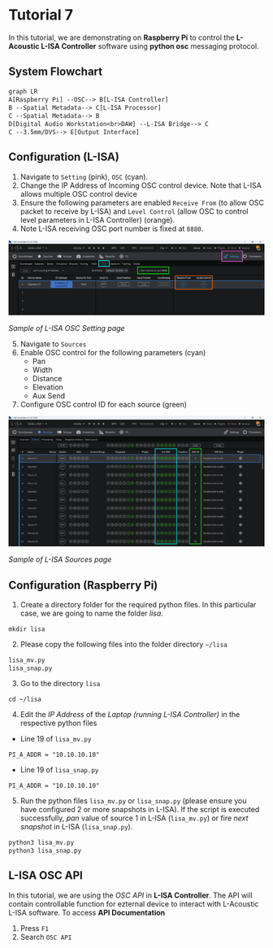 # Tutorial 7
In this tutorial, we are demonstrating on **Raspberry Pi** to control the **L-Acoustic L-ISA Controller** software using **python osc** messaging protocol.


## System Flowchart
```mermaid
graph LR
A[Raspberry Pi] --OSC--> B[L-ISA Controller]
B --Spatial Metadata--> C[L-ISA Processor]
C --Spatial Metadata--> B
D[Digital Audio Workstation<br>DAW] --L-ISA Bridge--> C
C --3.5mm/DVS--> E[Output Interface]
```

## Configuration (L-ISA)

1. Navigate to `Setting` (pink), `OSC` (cyan).
2. Change the IP Address of Incoming OSC control device. Note that L-ISA allows multiple OSC control device
3. Ensure the following parameters are enabled `Receive From` (to allow OSC packet to receive by L-ISA) and `Level Control` (allow OSC to control level parameters in L-ISA Controller) (orange).
4. Note L-ISA receiving OSC port number is fixed at `8880`.

![alt text](diagram/L-ISA_setting_osc.png)

*Sample of L-ISA OSC Setting page*

5. Navigate to `Sources`
6. Enable OSC control for the following parameters (cyan)
    * Pan 
    * Width
    * Distance
    * Elevation 
    * Aux Send
7. Configure OSC control ID for each source (green)

![alt text](diagram/L-ISA_sources_OSC.png)

*Sample of L-ISA Sources page*

## Configuration (Raspberry Pi)

1. Create a directory folder for the required python files. In this particular case, we are going to name the folder *lisa*.

```
mkdir lisa
```

2. Please copy the following files into the folder directory `~/lisa`

```
lisa_mv.py
lisa_snap.py
```

3. Go to the directory `lisa`

```
cd ~/lisa
```

4. Edit the *IP Address* of the *Laptop (running L-ISA Controller)* in the respective python files

- Line 19 of `lisa_mv.py`
```
PI_A_ADDR = "10.10.10.10"
```

- Line 19 of `lisa_snap.py`
```
PI_A_ADDR = "10.10.10.10"
```

5. Run the python files `lisa_mv.py` or `lisa_snap.py` (please ensure you have configured 2 or more snapshots  in L-ISA). If the script is executed successfully, *pan* value of source 1 in L-ISA (`lisa_mv.py`) or fire *next snapshot* in L-ISA (`lisa_snap.py`).

```
python3 lisa_mv.py
python3 lisa_snap.py
```

## L-ISA OSC API

In this tutorial, we are using the *OSC API* in **L-ISA Controller**. The API will contain controllable function for ezternal device to interact with L-Acoustic L-ISA software. To access **API Documentation**

1. Press `F1`
2. Search `OSC API`